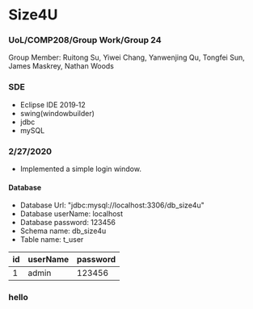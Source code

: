 # Size4U
### UoL/COMP208/Group Work/Group 24
Group Member: Ruitong Su, Yiwei Chang, Yanwenjing Qu, Tongfei Sun,  James Maskrey, Nathan Woods

### SDE
- Eclipse IDE 2019‑12
- swing(windowbuilder)
- jdbc
- mySQL

### 2/27/2020
- Implemented a simple login window.
#### Database
- Database Url: "jdbc:mysql://localhost:3306/db_size4u"
- Database userName: localhost
- Database password: 123456
- Schema name: db_size4u
- Table name: t_user

id|userName|password
---|--------|--------
  1|admin|123456


### hello